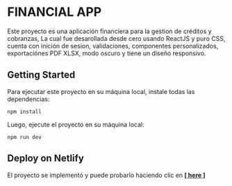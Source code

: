 # FINANCIAL APP

Este proyecto es una aplicación financiera para la gestion de créditos y cobranzas, La cual fue desarollada desde cero usando ReactJS y puro CSS, cuenta con inición de sesion, validaciones, componentes personalizados, exportaciónes PDF XLSX, modo oscuro y tiene un diseño responsivo.

## Getting Started


Para ejecutar este proyecto en su máquina local, instale todas las dependencias:
```
npm install
```
Luego, ejecute el proyecto en su máquina local:
```
npm run dev
```


## Deploy on Netlify

El proyecto se implementó y puede probarlo haciendo clic en [**[ here ]**](https://reactjs-financial-app.netlify.app)